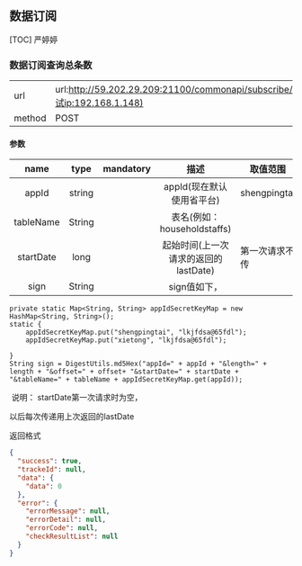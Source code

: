 ## 数据订阅
[TOC] 严婷婷



### 数据订阅查询总条数

|        |                                          |
| ------ | ---------------------------------------- |
| url    | url:http://59.202.29.209:21100/commonapi/subscribe/countTableList(测试ip:192.168.1.148) |
| method | POST                                     |

#### 参数

|   name    |  type  | mandatory |           描述            | 取值范围         |
| :-------: | :----: | :-------: | :---------------------: | ------------ |
|   appId   | string |           |    appId(现在默认使用省平台)     | shengpingtai |
| tableName | String |           | 表名(例如：householdstaffs)  |              |
| startDate |  long  |           | 起始时间(上一次请求的返回的lastDate) | 第一次请求不传      |
|  sign  | String |           |    sign值如下，     |              |


	private static Map<String, String> appIdSecretKeyMap = new HashMap<String, String>();
	static {
		appIdSecretKeyMap.put("shengpingtai", "lkjfdsa@65fdl");
		appIdSecretKeyMap.put("xietong", "lkjfdsa@65fdl");
	
	}
	String sign = DigestUtils.md5Hex("appId=" + appId + "&length=" + length + "&offset=" + offset+ "&startDate=" + startDate + "&tableName=" + tableName + appIdSecretKeyMap.get(appId));

​       说明： startDate第一次请求时为空，

以后每次传递用上次返回的lastDate

返回格式


```json
{
  "success": true,
  "trackeId": null,
  "data": {
    "data": 0
  },
  "error": {
    "errorMessage": null,
    "errorDetail": null,
    "errorCode": null,
    "checkResultList": null
  }
}
```


